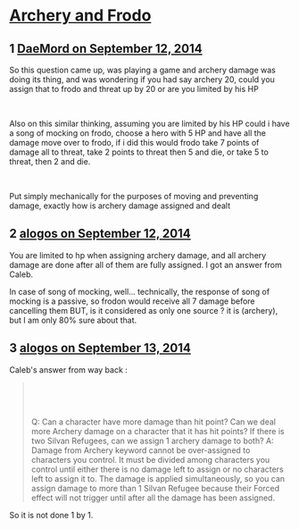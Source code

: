 # [Archery and Frodo](https://community.fantasyflightgames.com/topic/121857-archery-and-frodo/)

## 1 [DaeMord on September 12, 2014](https://community.fantasyflightgames.com/topic/121857-archery-and-frodo/?do=findComment&comment=1259640)

So this question came up, was playing a game and archery damage was doing its thing, and was wondering if you had say archery 20, could you assign that to frodo and threat up by 20 or are you limited by his HP

 

Also on this similar thinking, assuming you are limited by his HP could i have a song of mocking on frodo, choose a hero with 5 HP and have all the damage move over to frodo, if i did this would frodo take 7 points of damage all to threat, take 2 points to threat then 5 and die, or take 5 to threat, then 2 and die.

 

Put simply mechanically for the purposes of moving and preventing damage, exactly how is archery damage assigned and dealt

## 2 [alogos on September 12, 2014](https://community.fantasyflightgames.com/topic/121857-archery-and-frodo/?do=findComment&comment=1259714)

You are limited to hp when assigning archery damage, and all archery damage are done after all of them are fully assigned. I got an answer from Caleb.

In case of song of mocking, well... technically, the response of song of mocking is a passive, so frodon would receive all 7 damage before cancelling them BUT, is it considered as only one source ? it is (archery), but I am only 80% sure about that.

## 3 [alogos on September 13, 2014](https://community.fantasyflightgames.com/topic/121857-archery-and-frodo/?do=findComment&comment=1260612)

Caleb's answer from way back :

>  
> 
>  
> 
> Q: Can a character have more damage than hit point? Can we deal more Archery damage on a character that it has hit points? If there is two Silvan Refugees, can we assign 1 archery damage to both?
> A: Damage from Archery keyword cannot be over-assigned to characters you control. It must be divided among characters you control until either there is no damage left to assign or no characters left to assign it to. The damage is applied simultaneously, so you can assign damage to more than 1 Silvan Refugee because their Forced effect will not trigger until after all the damage has been assigned.

So it is not done 1 by 1.

